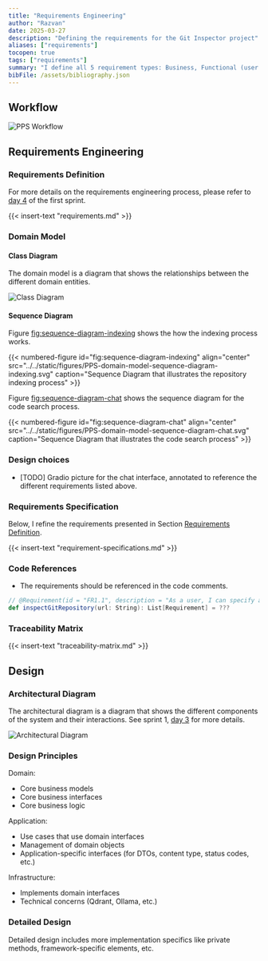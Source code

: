 ```yaml
---
title: "Requirements Engineering"
author: "Razvan"
date: 2025-03-27
description: "Defining the requirements for the Git Inspector project"
aliases: ["requirements"]
tocopen: true
tags: ["requirements"]
summary: "I define all 5 requirement types: Business, Functional (user and system), Non-Functional, Implementation."
bibFile: /assets/bibliography.json
---
```


<!-- markdownlint-disable MD051 -->

## Workflow

![PPS Workflow](../../static/figures/PPS-workflow.svg)

## Requirements Engineering

### Requirements Definition

For more details on the requirements engineering process, please refer to [day 4](sprint1/daily_updates/2025-03-27.md) of the first sprint.

{{< insert-text "requirements.md" >}}

### Domain Model

#### Class Diagram

The domain model is a diagram that shows the relationships between the different domain entities.

![Class Diagram](../../static/figures/PPS-domain-model-class-diagram.svg)

#### Sequence Diagram

Figure [fig:sequence-diagram-indexing](#fig:sequence-diagram-indexing) shows the how the indexing process works.

{{< numbered-figure id="fig:sequence-diagram-indexing" align="center" src="../../static/figures/PPS-domain-model-sequence-diagram-indexing.svg" caption="Sequence Diagram that illustrates the repository indexing process" >}}


Figure [fig:sequence-diagram-chat](#fig:sequence-diagram-chat) shows the sequence diagram for the code search process.

{{< numbered-figure id="fig:sequence-diagram-chat" align="center" src="../../static/figures/PPS-domain-model-sequence-diagram-chat.svg" caption="Sequence Diagram that illustrates the code search process" >}}

### Design choices

- [TODO] Gradio picture for the chat interface, annotated to reference the different requirements listed above.

### Requirements Specification

Below, I refine the requirements presented in Section [Requirements Definition](#requirements-definition).

{{< insert-text "requirement-specifications.md" >}}

### Code References

- The requirements should be referenced in the code comments.

```scala
// @Requirement(id = "FR1.1", description = "As a user, I can specify a Git repository URL to inspect its code.")
def inspectGitRepository(url: String): List[Requirement] = ???
```

### Traceability Matrix

{{< insert-text "traceability-matrix.md" >}}

## Design

### Architectural Diagram

The architectural diagram is a diagram that shows the different components of the system and their interactions. See sprint 1, [day 3](sprint1/daily_updates/2025-03-26.md) for more details.

![Architectural Diagram](../../static/figures/PPS-architecture.svg)

### Design Principles

Domain:
  - Core business models
  - Core business interfaces
  - Core business logic

Application:
  - Use cases that use domain interfaces
  - Management of domain objects
  - Application-specific interfaces (for DTOs, content type, status codes, etc.)

Infrastructure:
  - Implements domain interfaces
  - Technical concerns (Qdrant, Ollama, etc.)

### Detailed Design

Detailed design includes more implementation specifics like private methods, framework-specific elements, etc.
